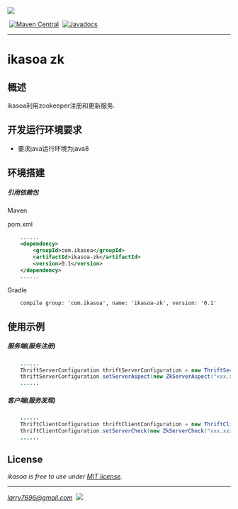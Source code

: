 [![](https://raw.githubusercontent.com/venwyhk/ikasoa/master/ikasoalogo_small.png)](http://ikasoa.com)<br />

&nbsp;[![Maven Central](https://maven-badges.herokuapp.com/maven-central/com.ikasoa/ikasoa-zk/badge.svg)](https://maven-badges.herokuapp.com/maven-central/com.ikasoa/ikasoa-zk)&nbsp;&nbsp;[![Javadocs](http://javadoc.io/badge/com.ikasoa/ikasoa-zk.svg)](http://javadoc.io/doc/com.ikasoa/ikasoa-zk)&nbsp;&nbsp;

***

# ikasoa zk #

## 概述 ##

  ikasoa利用zookeeper注册和更新服务.

## 开发运行环境要求 ##

- 要求java运行环境为java8

## 环境搭建 ##

##### 引用依赖包 #####

Maven

pom.xml

```xml
    ......
    <dependency>
        <groupId>com.ikasoa</groupId>
        <artifactId>ikasoa-zk</artifactId>
        <version>0.1</version>
    </dependency>
    ......
```

Gradle

```
    compile group: 'com.ikasoa', name: 'ikasoa-zk', version: '0.1'
```

## 使用示例 ##

##### 服务端(服务注册) #####

```java
    ......
    ThriftServerConfiguration thriftServerConfiguration = new ThriftServerConfiguration();
    thriftServerConfiguration.setServerAspect(new ZkServerAspect("xxx.xxx.xxx.xxx:2181", null));
    ......
```

##### 客户端(服务发现) #####

```java
    ......
    ThriftClientConfiguration thriftClientConfiguration = new ThriftClientConfiguration();
    thriftClientConfiguration.setServerCheck(new ZkServerCheck("xxx.xxx.xxx.xxx:2181", null));
    ......
```

## License ##

*ikasoa is free to use under [MIT license](https://github.com/venwyhk/ikasoa/blob/master/LICENSE).*

***

*larry7696@gmail.com*&nbsp;&nbsp;[![](https://i.creativecommons.org/l/by/4.0/80x15.png)](http://creativecommons.org/licenses/by/4.0/)
